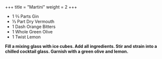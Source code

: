 +++
title = "Martini"
weight = 2
+++

-  1 ⅔ Parts Gin
-  ⅓ Part Dry Vermouth
-  1 Dash Orange Bitters
-  1 Whole Green Olive
-  1 Twist Lemon

**Fill a mixing glass with ice cubes. Add all ingredients. Stir and strain into a chilled cocktail glass. Garnish with a green olive and lemon.**
